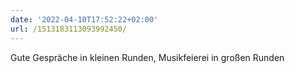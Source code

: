 ```yaml
---
date: '2022-04-10T17:52:22+02:00'
url: /1513183113093992450/
---
```

Gute Gespräche in kleinen Runden, Musikfeierei in großen Runden
